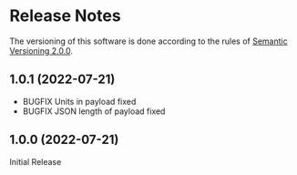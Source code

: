 # Release Notes #

The versioning of this software is done according to the rules of [Semantic Versioning 2.0.0](https://semver.org/).

## 1.0.1 (2022-07-21)

* BUGFIX Units in payload fixed
* BUGFIX JSON length of payload fixed

## 1.0.0 (2022-07-21)

Initial Release